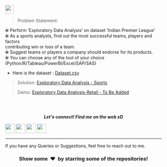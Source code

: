 <br><br>
<img height="27" src="https://img.shields.io/badge/Exploratory Data Analysis (Sports) -Level  Advanced-red.svg?&style=for-the-badge&logo=TheSparksFoundation&logoColor=blue"/>
<br>

> Problem Statement:

⦿ Perform ‘Exploratory Data Analysis’ on dataset ‘Indian Premier League’<br>
⦿ As a sports analysts, find out the most successful teams, players and factors<br>
  contributing win or loss of a team.<br>
⦿ Suggest teams or players a company should endorse for its products.<br>
⦿ You can choose any of the tool of your choice
(Python/R/Tableau/PowerBI/Excel/SAP/SAS)<br>
- Here is the dataset :
<a href="https://github.com/manishghoshal99/Exploratory-Data-Analysis---Sports/tree/main/Dataset">Dataset.csv</a><br>
> Solution:
<a href="https://github.com/manishghoshal99/Exploratory-Data-Analysis---Sports/blob/main/Exploratory%20Data%20Analysis%20-%20Sports.ipynb">Exploratory Data Analysis - Sports</a>

> Demo:
<a href="Adding soon">Exploratory Data Analysis-Retail - To Be Added</a>

<br><br>
<p align="center">
  <b><i>Let's connect! Find me on the web xD</i></b>

[<img height="30" src = "https://img.shields.io/badge/Youtube-%23E4405F.svg?&style=for-the-badge&logo=Youtube&logoColor=white">][Youtube] 
[<img height="30" src = "https://img.shields.io/badge/gmail-c14438?&style=for-the-badge&logo=gmail&logoColor=white">][gmail] 
[<img height="30" src="https://img.shields.io/badge/linkedin-blue.svg?&style=for-the-badge&logo=linkedin&logoColor=white" />][LinkedIn]
[<img height="30" src="https://img.shields.io/badge/github-black.svg?&style=for-the-badge&logo=github&logoColor=white" />][Github]
<br />
<hr />

[youtube]: https://www.youtube.com/channel/UCBY1EFXHzR7EG1kaVC73pYA
[gmail]: mailto:meloidasdragneel12@gmail.com
[linkedin]: https://www.linkedin.com/in/manish-ghoshal-454ba0205/
[github]: https://github.com/manishghoshal99



  
If you have any Queries or Suggestions, feel free to reach out to me.

<h3 align="center">Show some &nbsp;❤️&nbsp; by starring some of the repositories!</h3>

